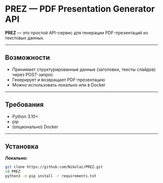 # PREZ — PDF Presentation Generator API

**PREZ** — это простой API-сервис для генерации PDF-презентаций из текстовых данных.

---

## Возможности

- Принимает структурированные данные (заголовки, тексты слайдов) через POST-запрос
- Генерирует и возвращает PDF-презентацию
- Можно использовать локально или в Docker

---

## Требования

- Python 3.10+
- pip
- (опционально) Docker

---

## Установка

**Локально:**
```bash
git clone https://github.com/Nikolai/PREZ.git
cd PREZ
python3 -m pip install -r requirements.txt
